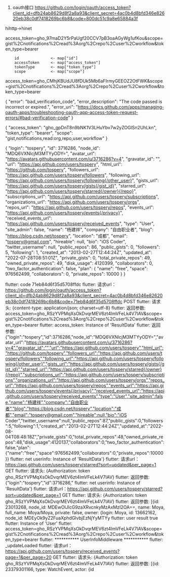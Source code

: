1. oauth接口
https://github.com/login/oauth/access_token?client_id=dfb24ab8629d8f2a8a93&client_secret=4ac0b4d8bfd346e82620eb38c0df7418269bc6b8&code=800dc51c9a8e65884a3f


hihttp->hinet

access_token=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&scope=gist%2Cnotifications%2Cread%3Aorg%2Crepo%2Cuser%2Cworkflow&token_type=bearer


        id              <- map["id"]
        accessToken     <- map["access_token"]
        tokenType       <- map["token_type"]
        scope           <- map["scope"]

access_token=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&scope=gist%2Cnotifications%2Cread%3Aorg%2Crepo%2Cuser%2Cworkflow&token_type=bearer


{
    "error": "bad_verification_code",
    "error_description": "The code passed is incorrect or expired.",
    "error_uri": "https://docs.github.com/apps/managing-oauth-apps/troubleshooting-oauth-app-access-token-request-errors/#bad-verification-code"
}

{
    "access_token": "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",
    "token_type": "bearer",
    "scope": "gist,notifications,read:org,repo,user,workflow"
}

{
    "login": "tospery",
    "id": 3716286,
    "node_id": "MDQ6VXNlcjM3MTYyODY=",
    "avatar_url": "https://avatars.githubusercontent.com/u/3716286?v=4",
    "gravatar_id": "",
    "url": "https://api.github.com/users/tospery",
    "html_url": "https://github.com/tospery",
    "followers_url": "https://api.github.com/users/tospery/followers",
    "following_url": "https://api.github.com/users/tospery/following{/other_user}",
    "gists_url": "https://api.github.com/users/tospery/gists{/gist_id}",
    "starred_url": "https://api.github.com/users/tospery/starred{/owner}{/repo}",
    "subscriptions_url": "https://api.github.com/users/tospery/subscriptions",
    "organizations_url": "https://api.github.com/users/tospery/orgs",
    "repos_url": "https://api.github.com/users/tospery/repos",
    "events_url": "https://api.github.com/users/tospery/events{/privacy}",
    "received_events_url": "https://api.github.com/users/tospery/received_events",
    "type": "User",
    "site_admin": false,
    "name": "杨建祥",
    "company": "自由职业者",
    "blog": "https://blog.csdn.net/tospery",
    "location": "成都",
    "email": "tospery@gmail.com",
    "hireable": null,
    "bio": "iOS Coder",
    "twitter_username": null,
    "public_repos": 86,
    "public_gists": 0,
    "followers": 5,
    "following": 1,
    "created_at": "2013-02-27T12:44:24Z",
    "updated_at": "2022-07-28T08:51:01Z",
    "private_gists": 0,
    "total_private_repos": 49,
    "owned_private_repos": 49,
    "disk_usage": 4120399,
    "collaborators": 0,
    "two_factor_authentication": false,
    "plan": {
        "name": "free",
        "space": 976562499,
        "collaborators": 0,
        "private_repos": 10000
    }
}


flutter: code 71eb84d6f35d5708ffdc
flutter: 请求url：https://github.com/login/oauth/access_token?client_id=dfb24ab8629d8f2a8a93&client_secret=4ac0b4d8bfd346e82620eb38c0df7418269bc6b8&code=71eb84d6f35d5708ffdc POST
flutter: 请求头: {content-type: application/json; charset=utf-8}
flutter: 返回参数: access_token=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&scope=gist%2Cnotifications%2Cread%3Aorg%2Crepo%2Cuser%2Cworkflow&token_type=bearer
flutter: access_token: Instance of 'ResultData'
flutter: 返回参数: {"login":"tospery","id":3716286,"node_id":"MDQ6VXNlcjM3MTYyODY=","avatar_url":"https://avatars.githubusercontent.com/u/3716286?v=4","gravatar_id":"","url":"https://api.github.com/users/tospery","html_url":"https://github.com/tospery","followers_url":"https://api.github.com/users/tospery/followers","following_url":"https://api.github.com/users/tospery/following{/other_user}","gists_url":"https://api.github.com/users/tospery/gists{/gist_id}","starred_url":"https://api.github.com/users/tospery/starred{/owner}{/repo}","subscriptions_url":"https://api.github.com/users/tospery/subscriptions","organizations_url":"https://api.github.com/users/tospery/orgs","repos_url":"https://api.github.com/users/tospery/repos","events_url":"https://api.github.com/users/tospery/events{/privacy}","received_events_url":"https://api.github.com/users/tospery/received_events","type":"User","site_admin":false,"name":"杨建祥","company":"自由职业者","blog":"https://blog.csdn.net/tospery","location":"成都","email":"tospery@gmail.com","hireable":null,"bio":"iOS Coder","twitter_username":null,"public_repos":87,"public_gists":0,"followers":5,"following":1,"created_at":"2013-02-27T12:44:24Z","updated_at":"2022-08-04T08:48:18Z","private_gists":0,"total_private_repos":48,"owned_private_repos":48,"disk_usage":4120137,"collaborators":0,"two_factor_authentication":false,"plan":{"name":"free","space":976562499,"collaborators":0,"private_repos":10000}}
flutter: net userinfo: Instance of 'ResultData'}
flutter: 请求url：https://api.github.com/users/tospery/starred?sort=updated&per_page=1 GET
flutter: 请求头: {Authorization: token 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}
flutter: 返回参数: {"login":"tospery","id":3716286,"
flutter: net userinfo: Instance of 'ResultData'}
flutter: 请求url：https://api.github.com/users/tospery/starred?sort=updated&per_page=1 GET
flutter: 请求头: {Authorization: token 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}
flutter: 返回参数: [{id: 23013268, node_id: MDEwOlJlcG9zaXRvcnkyMzAxMzI2OA==, name: Moya, full_name: Moya/Moya, private: false, owner: {login: Moya, id: 13662162, node_id: MDEyOk9yZ2FuaXphdGlvbjEzNjYyMTYy
flutter: user result true
flutter: Instance of 'User'
flutter: access_token=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&scope=gist%2Cnotifications%2Cread%3Aorg%2Crepo%2Cuser%2Cworkflow&token_type=bearer
flutter: *********** UserInfoMiddleware ***********
flutter: _updateLoaded
flutter: 请求url：https://api.github.com/users/tospery/received_events?page=1&per_page=20 GET
flutter: 请求头: {Authorization: token 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}
flutter: 返回参数: [{id: 23379301166, type: WatchEvent, actor: {id